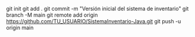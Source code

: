 git init
git add .
git commit -m "Versión inicial del sistema de inventario"
git branch -M main
git remote add origin https://github.com/TU_USUARIO/SistemaInventario-Java.git
git push -u origin main
